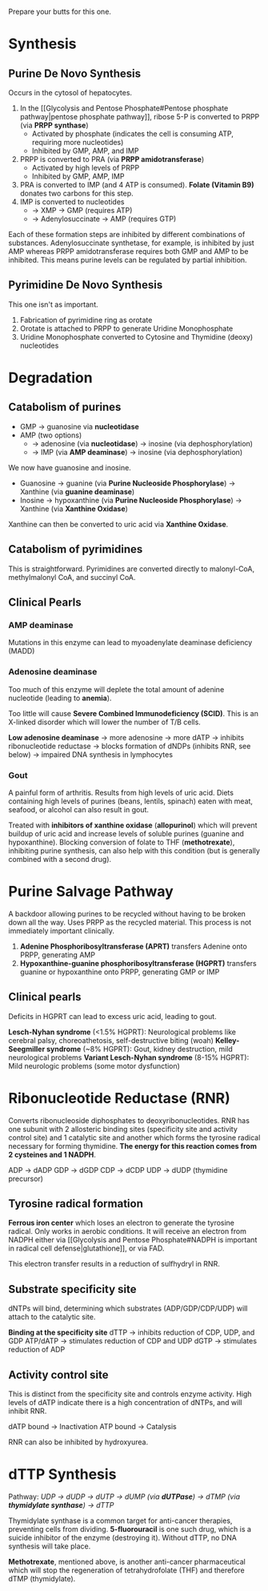 Prepare your butts for this one.
# Synthesis
## Purine De Novo Synthesis
Occurs in the cytosol of hepatocytes.

1. In the [[Glycolysis and Pentose Phosphate#Pentose phosphate pathway|pentose phosphate pathway]], ribose 5-P is converted to PRPP (via **PRPP synthase**)
	- Activated by phosphate (indicates the cell is consuming ATP, requiring more nucleotides)
	- Inhibited by GMP, AMP, and IMP
2. PRPP is converted to PRA (via **PRPP amidotransferase**)
	- Activated by high levels of PRPP
	- Inhibited by GMP, AMP, IMP
3. PRA is converted to IMP (and 4 ATP is consumed). **Folate (Vitamin B9)** donates two carbons for this step.
4. IMP is converted to nucleotides
	- → XMP → GMP (requires ATP)
	- → Adenylosuccinate → AMP (requires GTP)

Each of these formation steps are inhibited by different combinations of substances. Adenylosuccinate synthetase, for example, is inhibited by just AMP whereas PRPP amidotransferase requires both GMP and AMP to be inhibited. This means purine levels can be regulated by partial inhibition.
## Pyrimidine De Novo Synthesis
This one isn't as important.

1. Fabrication of pyrimidine ring as orotate
2. Orotate is attached to PRPP to generate Uridine Monophosphate
3. Uridine Monophosphate converted to Cytosine and Thymidine (deoxy) nucleotides
# Degradation
## Catabolism of purines
- GMP → guanosine via **nucleotidase**
- AMP (two options)
	- → adenosine (via **nucleotidase**) → inosine (via dephosphorylation)
	- → IMP (via **AMP deaminase**) → inosine (via dephosphorylation)

We now have guanosine and inosine.

- Guanosine → guanine (via **Purine Nucleoside Phosphorylase**) → Xanthine (via **guanine deaminase**)
- Inosine → hypoxanthine (via **Purine Nucleoside Phosphorylase**) → Xanthine (via **Xanthine Oxidase**)

Xanthine can then be converted to uric acid via **Xanthine Oxidase**.
## Catabolism of pyrimidines
This is straightforward. Pyrimidines are converted directly to malonyl-CoA, methylmalonyl CoA, and succinyl CoA.
## Clinical Pearls
### AMP deaminase
Mutations in this enzyme can lead to myoadenylate deaminase deficiency (MADD)
### Adenosine deaminase
Too much of this enzyme will deplete the total amount of adenine nucleotide (leading to **anemia**). 

Too little will cause **Severe Combined Immunodeficiency (SCID)**. This is an X-linked disorder which will lower the number of T/B cells.

**Low adenosine deaminase**
→ more adenosine 
→ more dATP 
→ inhibits ribonucleotide reductase 
→ blocks formation of dNDPs (inhibits RNR, see below)
→ impaired DNA synthesis in lymphocytes
### Gout
A painful form of arthritis. Results from high levels of uric acid. Diets containing high levels of purines (beans, lentils, spinach) eaten with meat, seafood, or alcohol can also result in gout.

Treated with **inhibitors of xanthine oxidase** (**allopurinol**) which will prevent buildup of uric acid and increase levels of soluble purines (guanine and hypoxanthine). Blocking conversion of folate to THF (**methotrexate**), inhibiting purine synthesis, can also help with this condition (but is generally combined with a second drug).
# Purine Salvage Pathway
A backdoor allowing purines to be recycled without having to be broken down all the way. Uses PRPP as the recycled material. This process is not immediately important clinically.

1. **Adenine Phosphoribosyltransferase (APRT)** transfers Adenine onto PRPP, generating AMP
2. **Hypoxanthine-guanine phosphoribosyltransferase (HGPRT)** transfers guanine or hypoxanthine onto PRPP, generating GMP or IMP
## Clinical pearls
Deficits in HGPRT can lead to excess uric acid, leading to gout.

**Lesch-Nyhan syndrome** (<1.5% HGPRT): Neurological problems like cerebral palsy, choreoathetosis, self-destructive biting (woah)
**Kelley-Seegmiller syndrome** (~8% HGPRT): Gout, kidney destruction, mild neurological problems
**Variant Lesch-Nyhan syndrome** (8-15% HGPRT): Mild neurologic problems (some motor dysfunction)
# Ribonucleotide Reductase (RNR)
Converts ribonucleoside diphosphates to deoxyribonucleotides. RNR has one subunit with 2 allosteric binding sites (specificity site and activity control site) and 1 catalytic site and another which forms the tyrosine radical necessary for forming thymidine. **The energy for this reaction comes from 2 cysteines and 1 NADPH**.

ADP → dADP
GDP → dGDP
CDP → dCDP
UDP → dUDP (thymidine precursor)
## Tyrosine radical formation
**Ferrous iron center** which loses an electron to generate the tyrosine radical. Only works in aerobic conditions. It will receive an electron from NADPH either via [[Glycolysis and Pentose Phosphate#NADPH is important in radical cell defense|glutathione]], or via FAD.

This electron transfer results in a reduction of sulfhydryl in RNR.
## Substrate specificity site
dNTPs will bind, determining which substrates (ADP/GDP/CDP/UDP) will attach to the catalytic site.

**Binding at the specificity site**
dTTP → inhibits reduction of CDP, UDP, and GDP
ATP/dATP → stimulates reduction of CDP and UDP
dGTP → stimulates reduction of ADP
## Activity control site
This is distinct from the specificity site and controls enzyme activity. High levels of dATP indicate there is a high concentration of dNTPs, and will inhibit RNR.

dATP bound → Inactivation
ATP bound → Catalysis

RNR can also be inhibited by hydroxyurea.
# dTTP Synthesis
Pathway:
*UDP → dUDP → dUTP → dUMP (via **dUTPase**) → dTMP (via **thymidylate synthase**) → dTTP*

Thymidylate synthase is a common target for anti-cancer therapies, preventing cells from dividing. **5-fluorouracil** is one such drug, which is a suicide inhibitor of the enzyme (destroying it). Without dTTP, no DNA synthesis will take place.

**Methotrexate**, mentioned above, is another anti-cancer pharmaceutical which will stop the regeneration of tetrahydrofolate (THF) and therefore dTMP (thymidylate).